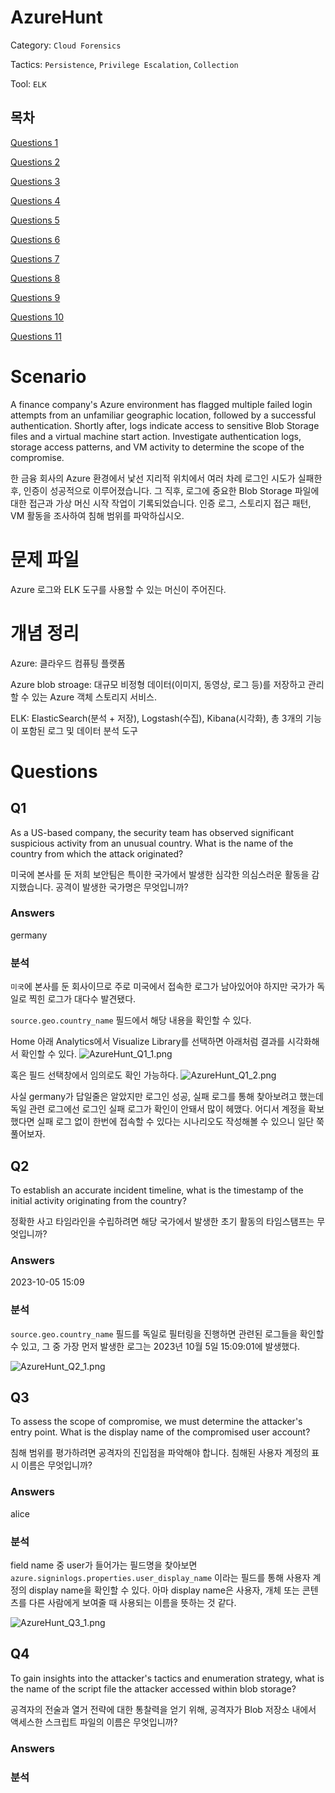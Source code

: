 # AzureHunt

Category: `Cloud Forensics`

Tactics: `Persistence`, `Privilege Escalation`, `Collection`

Tool: `ELK`

## 목차

[Questions 1](#q1)

[Questions 2](#q2)

[Questions 3](#q3)

[Questions 4](#q4)

[Questions 5](#q5)

[Questions 6](#q6)

[Questions 7](#q7)

[Questions 8](#q8)

[Questions 9](#q9)

[Questions 10](#q10)

[Questions 11](#q11)

# Scenario
A finance company's Azure environment has flagged multiple failed login attempts from an unfamiliar geographic location, followed by a successful authentication. Shortly after, logs indicate access to sensitive Blob Storage files and a virtual machine start action. Investigate authentication logs, storage access patterns, and VM activity to determine the scope of the compromise.

한 금융 회사의 Azure 환경에서 낯선 지리적 위치에서 여러 차례 로그인 시도가 실패한 후, 인증이 성공적으로 이루어졌습니다. 그 직후, 로그에 중요한 Blob Storage 파일에 대한 접근과 가상 머신 시작 작업이 기록되었습니다. 인증 로그, 스토리지 접근 패턴, VM 활동을 조사하여 침해 범위를 파악하십시오.

# 문제 파일
Azure 로그와 ELK 도구를 사용할 수 있는 머신이 주어진다.

# 개념 정리
Azure: 클라우드 컴퓨팅 플랫폼

Azure blob stroage: 대규모 비정형 데이터(이미지, 동영상, 로그 등)를 저장하고 관리할 수 있는 Azure 객체 스토리지 서비스.

ELK: ElasticSearch(분석 + 저장), Logstash(수집), Kibana(시각화), 총 3개의 기능이 포함된 로그 및 데이터 분석 도구

# Questions

## Q1
As a US-based company, the security team has observed significant suspicious activity from an unusual country. What is the name of the country from which the attack originated?

미국에 본사를 둔 저희 보안팀은 특이한 국가에서 발생한 심각한 의심스러운 활동을 감지했습니다. 공격이 발생한 국가명은 무엇입니까?

### Answers
germany

### 분석
`미국`에 본사를 둔 회사이므로 주로 미국에서 접속한 로그가 남아있어야 하지만 국가가 독일로 찍힌 로그가 대다수 발견됐다.

`source.geo.country_name` 필드에서 해당 내용을 확인할 수 있다.

Home 아래 Analytics에서 Visualize Library를 선택하면 아래처럼 결과를 시각화해서 확인할 수 있다.
![AzureHunt_Q1_1.png](./IMG/AzureHunt_Q1_1.png)

혹은 필드 선택창에서 임의로도 확인 가능하다.
![AzureHunt_Q1_2.png](./IMG/AzureHunt_Q1_2.png)

사실 germany가 답일줄은 알았지만 로그인 성공, 실패 로그를 통해 찾아보려고 했는데 독일 관련 로그에선 로그인 실패 로그가 확인이 안돼서 많이 헤맸다. 어디서 계정을 확보했다면 실패 로그 없이 한번에 접속할 수 있다는 시나리오도 작성해볼 수 있으니 일단 쭉 풀어보자.

## Q2
To establish an accurate incident timeline, what is the timestamp of the initial activity originating from the country?

정확한 사고 타임라인을 수립하려면 해당 국가에서 발생한 초기 활동의 타임스탬프는 무엇입니까?

### Answers
2023-10-05 15:09

### 분석
`source.geo.country_name` 필드를 독일로 필터링을 진행하면 관련된 로그들을 확인할 수 있고, 그 중 가장 먼저 발생한 로그는 2023년 10월 5일 15:09:01에 발생했다.

![AzureHunt_Q2_1.png](./IMG/AzureHunt_Q2_1.png)

## Q3
To assess the scope of compromise, we must determine the attacker's entry point. What is the display name of the compromised user account?

침해 범위를 평가하려면 공격자의 진입점을 파악해야 합니다. 침해된 사용자 계정의 표시 이름은 무엇입니까?

### Answers
alice

### 분석
field name 중 user가 들어가는 필드명을 찾아보면 `azure.signinlogs.properties.user_display_name` 이라는 필드를 통해 사용자 계정의 display name을 확인할 수 있다. 아마 display name은 사용자, 개체 또는 콘텐츠를 다른 사람에게 보여줄 때 사용되는 이름을 뜻하는 것 같다.

![AzureHunt_Q3_1.png](./IMG/AzureHunt_Q3_1.png)

## Q4
To gain insights into the attacker's tactics and enumeration strategy, what is the name of the script file the attacker accessed within blob storage?

공격자의 전술과 열거 전략에 대한 통찰력을 얻기 위해, 공격자가 Blob 저장소 내에서 액세스한 스크립트 파일의 이름은 무엇입니까?

### Answers


### 분석
